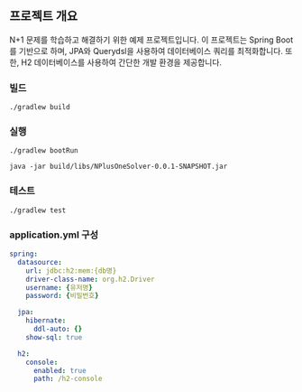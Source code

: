 ## 프로젝트 개요
N+1 문제를 학습하고 해결하기 위한 예제 프로젝트입니다. 이 프로젝트는 Spring Boot를 기반으로 하며, JPA와 Querydsl을 사용하여 데이터베이스 쿼리를 최적화합니다. 또한, H2 데이터베이스를 사용하여 간단한 개발 환경을 제공합니다.

### 빌드 

`./gradlew build`

### 실행

`./gradlew bootRun`

```java -jar build/libs/NPlusOneSolver-0.0.1-SNAPSHOT.jar```

### 테스트

`./gradlew test`

### application.yml 구성

```yaml
spring:
  datasource:
    url: jdbc:h2:mem:{db명}
    driver-class-name: org.h2.Driver
    username: {유저명}
    password: {비밀번호}

  jpa:
    hibernate:
      ddl-auto: {}
    show-sql: true

  h2:
    console:
      enabled: true
      path: /h2-console


```


